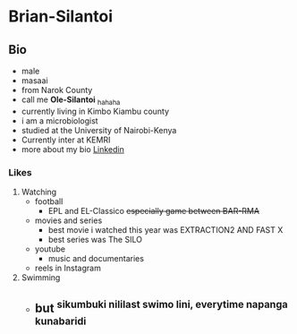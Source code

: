 # Brian-Silantoi
## Bio
* male
* masaai
* from Narok County
* call me **Ole-Silantoi** <sub>hahaha</sub>
* currently living in Kimbo Kiambu county
* i am a microbiologist
* studied at the University of Nairobi-Kenya
* Currently inter at KEMRI
* more about my bio [Linkedin](https://ke.linkedin.com/in/brian-silantoi-248828194)
### Likes 
1. Watching
   - football
     - EPL and EL-Classico ~~especially game between BAR-RMA~~
   - movies and series
     - best movie i watched this year was EXTRACTION2 AND FAST X
     - best series was The SILO
   - youtube
     - music and documentaries
   - reels in Instagram
2. Swimming
   - but <sup>sikumbuki nililast swimo lini, everytime napanga kunabaridi</sup> 
     - 



